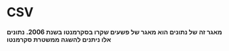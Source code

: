 # CSV

**מאגר זה של נתונים הוא מאגר של פשעים שקרו בסקרמנטו בשנת 2006. נתונים אלו ניתנים להשגה ממשטרת סקרמנטו**
